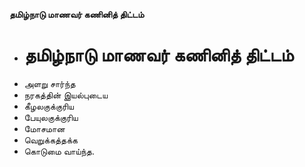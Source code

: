 **தமிழ்நாடு மாணவர் கணினித் திட்டம்**
- # தமிழ்நாடு மாணவர் கணினித் திட்டம்
- அளறு சார்ந்த
- நரகத்தின் இயல்புடைய
- கீழலகுக்குரிய
- பேயுலகுக்குரிய
- மோசமான
- வெறுக்கத்தக்க
- கொடுமை வாய்ந்த.

